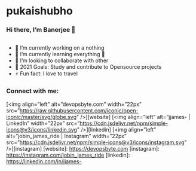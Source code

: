 # pukaishubho
### Hi there, I’m Banerjee 👋
## 
- 🔭 I’m currently working on a nothing
- 🌱 I’m currently learning everything 🤣
- 👯 I’m looking to collaborate with other
- 🥅 2021 Goals: Study and contribute to Opensource projects
- ⚡ Fun fact: I love to travel
### Connect with me:
[<img align=”left” alt=”devopsbyte.com” width=”22px” src=”https://raw.githubusercontent.com/iconic/open-iconic/master/svg/globe.svg" />][website]
[<img align=”left” alt=”jjames- | LinkedIn” width=”22px” src=”https://cdn.jsdelivr.net/npm/simple-icons@v3/icons/linkedin.svg" />][linkedin]
[<img align=”left” alt=”jobin_james_ride | Instagram” width=”22px” src=”https://cdn.jsdelivr.net/npm/simple-icons@v3/icons/instagram.svg" />][instagram]
[website]: https://devopsbyte.com
[instagram]: https://instagram.com/jobin_james_ride
[linkedin]: https://linkedin.com/in/jjames-
